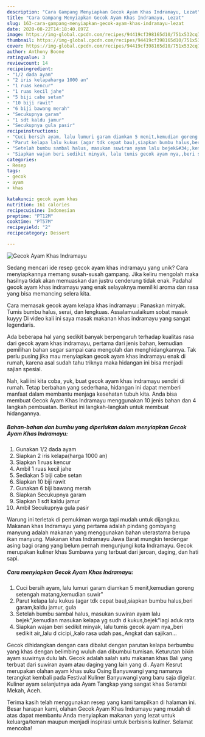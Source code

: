 ```yaml
---
description: "Cara Gampang Menyiapkan Gecok Ayam Khas Indramayu, Lezat"
title: "Cara Gampang Menyiapkan Gecok Ayam Khas Indramayu, Lezat"
slug: 163-cara-gampang-menyiapkan-gecok-ayam-khas-indramayu-lezat
date: 2020-08-22T14:18:40.897Z
image: https://img-global.cpcdn.com/recipes/94419cf398165d10/751x532cq70/gecok-ayam-khas-indramayu-foto-resep-utama.jpg
thumbnail: https://img-global.cpcdn.com/recipes/94419cf398165d10/751x532cq70/gecok-ayam-khas-indramayu-foto-resep-utama.jpg
cover: https://img-global.cpcdn.com/recipes/94419cf398165d10/751x532cq70/gecok-ayam-khas-indramayu-foto-resep-utama.jpg
author: Anthony Boone
ratingvalue: 3
reviewcount: 14
recipeingredient:
- "1/2 dada ayam"
- "2 iris kelapaharga 1000 an"
- "1 ruas kencur"
- "1 ruas kecil jahe"
- "5 biji cabe setan"
- "10 biji rawit"
- "6 biji bawang merah"
- "Secukupnya garam"
- "1 sdt kaldu jamur"
- "Secukupnya gula pasir"
recipeinstructions:
- "Cuci bersih ayam, lalu lumuri garam diamkan 5 menit,kemudian goreng setengah matang,kemudian suwir&#34;"
- "Parut kelapa lalu kukus (agar tdk cepat bau),siapkan bumbu halus,beri garam,kaldu jamur, gula"
- "Setelah bumbu sambal halus, masukan suwiran ayam lalu bejek&#34;,kemudian masukan kelapa yg sudh d kukus,bejek&#34;lagi aduk rata"
- "Siapkan wajan beri sedikit minyak, lalu tumis gecok ayam nya,,beri sedikit air,,lalu d cicipi,,kalo rasa udah pas,,Angkat dan sajikan..."
categories:
- Resep
tags:
- gecok
- ayam
- khas

katakunci: gecok ayam khas 
nutrition: 161 calories
recipecuisine: Indonesian
preptime: "PT12M"
cooktime: "PT57M"
recipeyield: "2"
recipecategory: Dessert

---
```



![Gecok Ayam Khas Indramayu](https://img-global.cpcdn.com/recipes/94419cf398165d10/751x532cq70/gecok-ayam-khas-indramayu-foto-resep-utama.jpg)

Sedang mencari ide resep gecok ayam khas indramayu yang unik? Cara menyiapkannya memang susah-susah gampang. Jika keliru mengolah maka hasilnya tidak akan memuaskan dan justru cenderung tidak enak. Padahal gecok ayam khas indramayu yang enak selayaknya memiliki aroma dan rasa yang bisa memancing selera kita.

Cara memasak gecok ayam kelapa khas indramayu : Panaskan minyak. Tumis bumbu halus, serai, dan lengkuas. Assalamualaikum sobat masak kuyyy Di video kali ini saya masak makanan khas indramayu yang sangat legendaris.

Ada beberapa hal yang sedikit banyak berpengaruh terhadap kualitas rasa dari gecok ayam khas indramayu, pertama dari jenis bahan, kemudian pemilihan bahan segar sampai cara mengolah dan menghidangkannya. Tak perlu pusing jika mau menyiapkan gecok ayam khas indramayu enak di rumah, karena asal sudah tahu triknya maka hidangan ini bisa menjadi sajian spesial.


Nah, kali ini kita coba, yuk, buat gecok ayam khas indramayu sendiri di rumah. Tetap berbahan yang sederhana, hidangan ini dapat memberi manfaat dalam membantu menjaga kesehatan tubuh kita. Anda bisa membuat Gecok Ayam Khas Indramayu menggunakan 10 jenis bahan dan 4 langkah pembuatan. Berikut ini langkah-langkah untuk membuat hidangannya.

<!--inarticleads1-->

##### Bahan-bahan dan bumbu yang diperlukan dalam menyiapkan Gecok Ayam Khas Indramayu:

1. Gunakan 1/2 dada ayam
1. Siapkan 2 iris kelapa(harga 1000 an)
1. Siapkan 1 ruas kencur
1. Ambil 1 ruas kecil jahe
1. Sediakan 5 biji cabe setan
1. Siapkan 10 biji rawit
1. Gunakan 6 biji bawang merah
1. Siapkan Secukupnya garam
1. Siapkan 1 sdt kaldu jamur
1. Ambil Secukupnya gula pasir


Warung ini terletak di pemukiman warga tapi mudah untuk dijangkau. Makanan khas Indramayu yang pertama adalah pindang gombyang manyung adalah makanan yang menggunakan bahan uterastama berupa ikan manyung. Makanan khas Indramayu Jawa Barat mungkin terdengar asing bagi orang yang belum pernah mengunjungi kota Indramayu. Gecok merupakan kuliner khas Sumbawa yang terbuat dari jeroan, daging, dan hati sapi. 

<!--inarticleads2-->

##### Cara menyiapkan Gecok Ayam Khas Indramayu:

1. Cuci bersih ayam, lalu lumuri garam diamkan 5 menit,kemudian goreng setengah matang,kemudian suwir&#34;
1. Parut kelapa lalu kukus (agar tdk cepat bau),siapkan bumbu halus,beri garam,kaldu jamur, gula
1. Setelah bumbu sambal halus, masukan suwiran ayam lalu bejek&#34;,kemudian masukan kelapa yg sudh d kukus,bejek&#34;lagi aduk rata
1. Siapkan wajan beri sedikit minyak, lalu tumis gecok ayam nya,,beri sedikit air,,lalu d cicipi,,kalo rasa udah pas,,Angkat dan sajikan...


Gecok dihidangkan dengan cara dibalut dengan parutan kelapa berbumbu yang khas dengan belimbing wuluh dan dibumbui tumisan. Keturutan bikin ayam suwirnya dulu lah. Gecok adalah salah satu makanan khas Bali yang terbuat dari suwiran ayam atau daging yang lain yang di. Ayam Kesrut merupakan olahan ayam khas suku Osing Banyuwangi yang namanya terangkat kembali pada Festival Kuliner Banyuwangi yang baru saja digelar. Kuliner ayam selanjutnya ada Ayam Tangkap yang sangat khas Serambi Mekah, Aceh. 

Terima kasih telah menggunakan resep yang kami tampilkan di halaman ini. Besar harapan kami, olahan Gecok Ayam Khas Indramayu yang mudah di atas dapat membantu Anda menyiapkan makanan yang lezat untuk keluarga/teman maupun menjadi inspirasi untuk berbisnis kuliner. Selamat mencoba!

